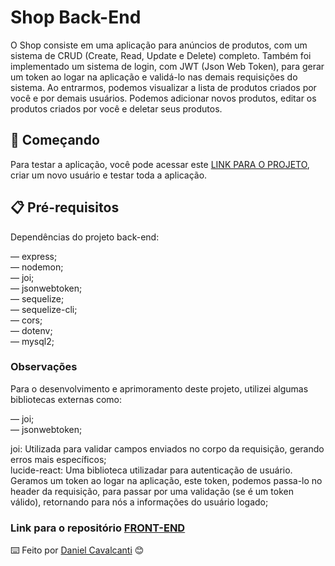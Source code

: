 # Shop Back-End

O Shop consiste em uma aplicação para anúncios de produtos, com um sistema de CRUD (Create, Read, Update e Delete) completo. Também foi implementado um sistema de login, com JWT (Json Web Token), para gerar um token ao logar na aplicação e validá-lo nas demais requisições do sistema. Ao entrarmos, podemos visualizar a lista de produtos criados por você e por demais usuários. Podemos adicionar novos produtos, editar os produtos criados por você e deletar seus produtos.

## 🚀 Começando

Para testar a aplicação, você pode acessar este [LINK PARA O PROJETO](https://shop-front-end-red.vercel.app/), criar um novo usuário e testar toda a aplicação.

## 📋 Pré-requisitos

Dependências do projeto back-end:<br />

  — express;<br />
  — nodemon;<br />
  — joi;<br />
  — jsonwebtoken;<br />
  — sequelize;<br />
  — sequelize-cli;<br />
  — cors;<br />
  — dotenv;<br />
  — mysql2;<br />
  

  ### Observações

  Para o desenvolvimento e aprimoramento deste projeto, utilizei algumas bibliotecas externas como:

  — joi;<br />
  — jsonwebtoken;<br />

  joi: Utilizada para validar campos enviados no corpo da requisição, gerando erros mais específicos;<br />
  lucide-react: Uma biblioteca utilizadar para autenticação de usuário. Geramos um token ao logar na aplicação, este token, podemos passa-lo no header da requisição, para passar por uma validação (se é um token válido), retornando para nós a informações do usuário logado;

  ### Link para o repositório [FRONT-END](https://github.com/DanielCavalcantih/shop-front-end)

  ⌨️ Feito por [Daniel Cavalcanti](https://github.com/DanielCavalcantih) 😊
  
  
